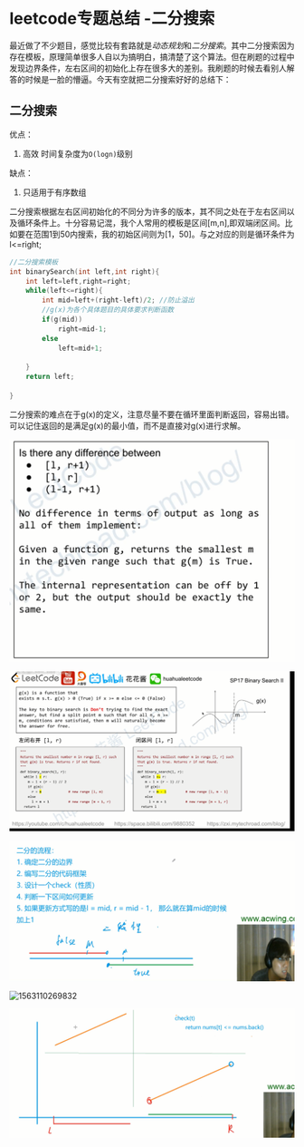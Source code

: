 # leetcode专题总结 -二分搜索

最近做了不少题目，感觉比较有套路就是*动态规划*和*二分搜索*。其中二分搜索因为存在模板，原理简单很多人自以为搞明白，搞清楚了这个算法。但在刷题的过程中发现边界条件，左右区间的初始化上存在很多大的差别。我刷题的时候去看别人解答的时候是一脸的懵逼。今天有空就把二分搜索好好的总结下：

## 二分搜索

优点：

1. 高效 时间复杂度为`O(logn)`级别

缺点：

1. 只适用于有序数组

二分搜索根据左右区间初始化的不同分为许多的版本，其不同之处在于左右区间以及循环条件上。十分容易记混，我个人常用的模板是区间[m,n],即双端闭区间。比如要在范围1到50内搜索，我的初始区间则为[1，50]。与之对应的则是循环条件为l<=right;

```cpp
//二分搜索模板
int binarySearch(int left,int right){
    int left=left,right=right;
    while(left<=right){
        int mid=left+(right-left)/2; //防止溢出
        //g(x)为各个具体题目的具体要求判断函数
        if(g(mid))
        	right=mid-1;
        else
            left=mid+1;
        
    }
    return left;
    
}
```

二分搜索的难点在于g(x)的定义，注意尽量不要在循环里面判断返回，容易出错。可以记住返回的是满足g(x)的最小值，而不是直接对g(x)进行求解。

![1562771635547](.\asset\1562771635547.png)

![1562771672480](.\asset\1562771672480.png)

![1563108721740](.\asset\1563108721740.png)

![1563110269832](E:\personal\2019\asset\1563110269832.png)

![1563110343648](.\asset\1563110343648.png)